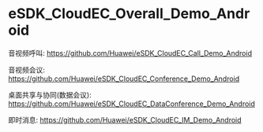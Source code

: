 # eSDK_CloudEC_Overall_Demo_Android

音视频呼叫:
https://github.com/Huawei/eSDK_CloudEC_Call_Demo_Android

音视频会议:
https://github.com/Huawei/eSDK_CloudEC_Conference_Demo_Android

桌面共享与协同(数据会议):
https://github.com/Huawei/eSDK_CloudEC_DataConference_Demo_Android

即时消息:
https://github.com/Huawei/eSDK_CloudEC_IM_Demo_Android
